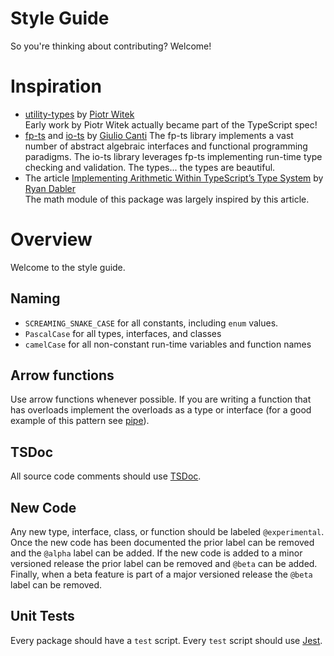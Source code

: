# Style Guide

So you're thinking about contributing? Welcome!

# Inspiration

- [utility-types](https://github.com/piotrwitek/utility-types) by [Piotr Witek](https://github.com/piotrwitek)  
  Early work by Piotr Witek actually became part of the TypeScript spec!
- [fp-ts](https://github.com/gcanti/fp-ts) and [io-ts](https://github.com/gcanti/io-ts) by [Giulio Canti](https://gcanti.github.io/)
  The fp-ts library implements a vast number of abstract algebraic interfaces
  and functional programming paradigms. The io-ts library leverages fp-ts
  implementing run-time type checking and validation. The types... the types are
  beautiful.
- The article [Implementing Arithmetic Within TypeScript’s Type System](https://itnext.io/implementing-arithmetic-within-typescripts-type-system-a1ef140a6f6f) by [Ryan Dabler](https://medium.com/@ryan.dabler)  
  The math module of this package was largely inspired by this article.

# Overview

Welcome to the style guide.

## Naming

- `SCREAMING_SNAKE_CASE` for all constants, including `enum` values.
- `PascalCase` for all types, interfaces, and classes
- `camelCase` for all non-constant run-time variables and function names

## Arrow functions

Use arrow functions whenever possible. If you are writing a function that has
overloads implement the overloads as a type or interface (for a good example of
this pattern see
[pipe](https://github.com/bluesky-llc/open-source/blob/main/packages/utils/src/pipe.ts)).

## TSDoc

All source code comments should use [TSDoc](https://tsdoc.org/).

## New Code

Any new type, interface, class, or function should be labeled `@experimental`.
Once the new code has been documented the prior label can be removed and the
`@alpha` label can be added. If the new code is added to a minor versioned
release the prior label can be removed and `@beta` can be added. Finally, when
a beta feature is part of a major versioned release the `@beta` label can be
removed.

## Unit Tests

Every package should have a `test` script. Every `test` script should use
[Jest](https://jestjs.io/).
